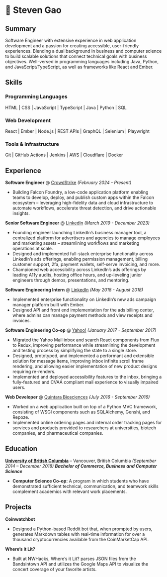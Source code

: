 # 📖 Steven Gao

## Summary

Software Engineer with extensive experience in web application development and a passion for creating accessible, user-friendly experiences. Blending a dual background in business and computer science to build scalable solutions that connect technical goals with business objectives. Well-versed in programming languages including Java, Python, and JavaScript/TypeScript, as well as frameworks like React and Ember.

## Skills

### Programming Languages
HTML | CSS | JavaScript | TypeScript | Java | Python | SQL

### Web Development
React | Ember | Node.js | REST APIs | GraphQL | Selenium | Playwright

### Tools & Infrastructure  
Git | GitHub Actions | Jenkins | AWS | Cloudflare | Docker

## Experience

**Software Engineer** @ [CrowdStrike](https://www.crowdstrike.com/) _(February 2024 - Present)_
- Building Falcon Foundry, a low-code application platform enabling teams to develop, deploy, and publish custom apps within the Falcon ecosystem – leveraging high-fidelity data and cloud infrastructure to automate workflows, accelerate threat detection, and drive actionable insights.

**Senior Software Engineer** @ [LinkedIn](https://www.linkedin.com/) _(March 2019 - December 2023)_
- Founding engineer launching LinkedIn’s business manager tool, a centralized platform for advertisers and agencies to manage employees and marketing assets – streamlining workflows and marketing operations at scale. 
- Designed and implemented full-stack enterprise functionality across LinkedIn’s ads offerings, enabling permission management, billing customer support, 2fa, payment wallets, self-serve invoicing, and more. 
- Championed web accessibility across LinkedIn’s ads offerings by leading A11y audits, hosting office hours, and up-leveling junior engineers through demos, presentations, and mentoring. 

**Software Engineering Intern** @ [LinkedIn](https://www.linkedin.com/) _(May 2018 - August 2018)_
- Implemented enterprise functionality on LinkedIn’s new ads campaign manager platform built with Ember.
- Designed API and front end implementation for the ads billing center, where admins can manage payment methods and view receipts and invoices.

**Software Engineering Co-op** @ [Yahoo!](https://www.yahoo.com/) _(January 2017 - September 2017)_
- Migrated the Yahoo Mail inbox and search React components from Flux to Redux, improving performance while streamlining the development and testing process by simplifying the state to a single store.
- Designed, prototyped, and implemented a performant and extensible solution for message items, improving inbox infinite scroll frame rendering, and allowing easier implementation of new product designs requiring re-renders.
- Implemented and deployed accessibility features to the inbox, bringing a fully-featured and CVAA compliant mail experience to visually impaired users.

**Web Developer** @ [Quintara Biosciences](https://www.quintarabio.com/) _(July 2016 - September 2016)_
- Worked on a web application built on top of a Python MVC framework, consisting of WSGI components such as SQLAlchemy, Genshi, and Repoze.
- Implemented online ordering pages and internal order tracking pages for services and products provided to researchers at universities, biotech companies, and pharmaceutical companies.

## Education

**[University of British Columbia](https://www.ubc.ca/)** – Vancouver, British Columbia _(September 2014 – December 2018)_
***Bachelor of Commerce, Business and Computer Science***
- **Computer Science Co-op:** A program in which students who have demonstrated sufficient technical, communication, and teamwork skills complement academics with relevant work placements.

## Projects

**Coinwatchbot**
- Designed a Python-based Reddit bot that, when prompted by users, generates Markdown tables with real-time information for over a thousand cryptocurrencies available from the CoinMarketCap API.

**Where’s it Lit?**
- Built at NWHacks, Where’s it Lit? parses JSON files from the Bandsintown API and utilizes the Google Maps API to visualize the concert coverage of your favorite artists.
